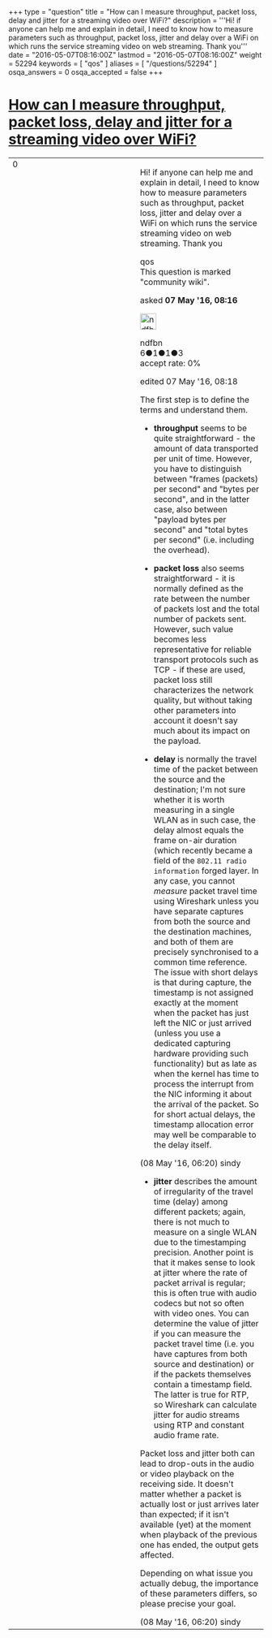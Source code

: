 +++
type = "question"
title = "How can I measure throughput, packet loss, delay and jitter for a streaming video over WiFi?"
description = '''Hi! if anyone can help me and explain in detail, I need to know how to measure parameters such as throughput, packet loss, jitter and delay over a WiFi on which runs the service streaming video on web streaming. Thank you'''
date = "2016-05-07T08:16:00Z"
lastmod = "2016-05-07T08:16:00Z"
weight = 52294
keywords = [ "qos" ]
aliases = [ "/questions/52294" ]
osqa_answers = 0
osqa_accepted = false
+++

<div class="headNormal">

# [How can I measure throughput, packet loss, delay and jitter for a streaming video over WiFi?](/questions/52294/how-can-i-measure-throughput-packet-loss-delay-and-jitter-for-a-streaming-video-over-wifi)

</div>

<div id="main-body">

<div id="askform">

<table id="question-table" style="width:100%;"><colgroup><col style="width: 50%" /><col style="width: 50%" /></colgroup><tbody><tr class="odd"><td style="width: 30px; vertical-align: top"><div class="vote-buttons"><div id="post-52294-score" class="post-score" title="current number of votes">0</div><div id="favorite-count" class="favorite-count"></div></div></td><td><div id="item-right"><div class="question-body"><p>Hi! if anyone can help me and explain in detail, I need to know how to measure parameters such as throughput, packet loss, jitter and delay over a WiFi on which runs the service streaming video on web streaming. Thank you</p></div><div id="question-tags" class="tags-container tags">qos</div><div id="question-controls" class="post-controls"><div class="community-wiki">This question is marked "community wiki".</div></div><div class="post-update-info-container"><div class="post-update-info post-update-info-user"><p>asked <strong>07 May '16, 08:16</strong></p><img src="https://secure.gravatar.com/avatar/fa59e9c4b0770642ad60808fc4e33bd9?s=32&amp;d=identicon&amp;r=g" class="gravatar" width="32" height="32" alt="ndfbn&#39;s gravatar image" /><p>ndfbn<br />
<span class="score" title="6 reputation points">6</span><span title="1 badges"><span class="badge1">●</span><span class="badgecount">1</span></span><span title="1 badges"><span class="silver">●</span><span class="badgecount">1</span></span><span title="3 badges"><span class="bronze">●</span><span class="badgecount">3</span></span><br />
<span class="accept_rate" title="Rate of the user&#39;s accepted answers">accept rate:</span> <span title="ndfbn has no accepted answers">0%</span></p></div><div class="post-update-info post-update-info-edited"><p>edited 07 May '16, 08:18</p></div></div><div id="comments-container-52294" class="comments-container"><span id="52307"></span><div id="comment-52307" class="comment"><div id="post-52307-score" class="comment-score"></div><div class="comment-text"><p>The first step is to define the terms and understand them.</p><ul><li><p><strong>throughput</strong> seems to be quite straightforward - the amount of data transported per unit of time. However, you have to distinguish between "frames (packets) per second" and "bytes per second", and in the latter case, also between "payload bytes per second" and "total bytes per second" (i.e. including the overhead).</p></li><li><p><strong>packet loss</strong> also seems straightforward - it is normally defined as the rate between the number of packets lost and the total number of packets sent. However, such value becomes less representative for reliable transport protocols such as TCP - if these are used, packet loss still characterizes the network quality, but without taking other parameters into account it doesn't say much about its impact on the payload.</p></li><li><p><strong>delay</strong> is normally the travel time of the packet between the source and the destination; I'm not sure whether it is worth measuring in a single WLAN as in such case, the delay almost equals the frame on-air duration (which recently became a field of the <code>802.11 radio information</code> forged layer. In any case, you cannot <em>measure</em> packet travel time using Wireshark unless you have separate captures from both the source and the destination machines, and both of them are precisely synchronised to a common time reference. The issue with short delays is that during capture, the timestamp is not assigned exactly at the moment when the packet has just left the NIC or just arrived (unless you use a dedicated capturing hardware providing such functionality) but as late as when the kernel has time to process the interrupt from the NIC informing it about the arrival of the packet. So for short actual delays, the timestamp allocation error may well be comparable to the delay itself.</p></li></ul></div><div id="comment-52307-info" class="comment-info"><span class="comment-age">(08 May '16, 06:20)</span> sindy</div></div><span id="52308"></span><div id="comment-52308" class="comment"><div id="post-52308-score" class="comment-score"></div><div class="comment-text"><ul><li><strong>jitter</strong> describes the amount of irregularity of the travel time (delay) among different packets; again, there is not much to measure on a single WLAN due to the timestamping precision. Another point is that it makes sense to look at jitter where the rate of packet arrival is regular; this is often true with audio codecs but not so often with video ones. You can determine the value of jitter if you can measure the packet travel time (i.e. you have captures from both source and destination) or if the packets themselves contain a timestamp field. The latter is true for RTP, so Wireshark can calculate jitter for audio streams using RTP and constant audio frame rate.</li></ul><p>Packet loss and jitter both can lead to drop-outs in the audio or video playback on the receiving side. It doesn't matter whether a packet is actually lost or just arrives later than expected; if it isn't available (yet) at the moment when playback of the previous one has ended, the output gets affected.</p><p>Depending on what issue you actually debug, the importance of these parameters differs, so please precise your goal.</p></div><div id="comment-52308-info" class="comment-info"><span class="comment-age">(08 May '16, 06:20)</span> sindy</div></div></div><div id="comment-tools-52294" class="comment-tools"></div><div class="clear"></div><div id="comment-52294-form-container" class="comment-form-container"></div><div class="clear"></div></div></td></tr></tbody></table>

</div>

</div>

